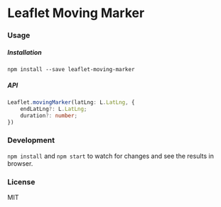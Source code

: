 # Leaflet Moving Marker

### Usage

##### Installation
```
npm install --save leaflet-moving-marker
```

##### API
```ts
Leaflet.movingMarker(latLng: L.LatLng, {
    endLatLng?: L.LatLng;
    duration?: number;
})
```

### Development

`npm install` and `npm start` to watch for changes and see the results in browser.

### License
MIT